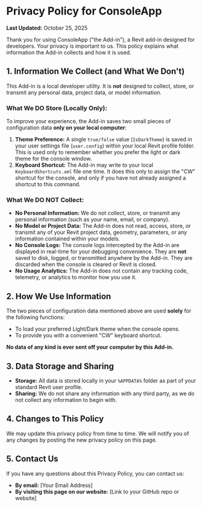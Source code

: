 # Privacy Policy for ConsoleApp

**Last Updated:** October 25, 2025

Thank you for using ConsoleApp ("the Add-in"), a Revit add-in designed for developers. Your privacy is important to us. This policy explains what information the Add-in collects and how it is used.

## 1. Information We Collect (and What We Don't)

This Add-in is a local developer utility. It is **not** designed to collect, store, or transmit any personal data, project data, or model information.

### What We DO Store (Locally Only):

To improve your experience, the Add-in saves two small pieces of configuration data **only on your local computer**:

1.  **Theme Preference:** A single `true/false` value (`IsDarkTheme`) is saved in your user settings file (`user.config`) within your local Revit profile folder. This is used only to remember whether you prefer the light or dark theme for the console window.
2.  **Keyboard Shortcut:** The Add-in may write to your local `KeyboardShortcuts.xml` file one time. It does this only to assign the "CW" shortcut for the console, and only if you have not already assigned a shortcut to this command.

### What We DO NOT Collect:

* **No Personal Information:** We do not collect, store, or transmit any personal information (such as your name, email, or company).
* **No Model or Project Data:** The Add-in does not read, access, store, or transmit any of your Revit project data, geometry, parameters, or any information contained within your models.
* **No Console Logs:** The console logs intercepted by the Add-in are displayed in real-time for your debugging convenience. They are **not** saved to disk, logged, or transmitted anywhere by the Add-in. They are discarded when the console is cleared or Revit is closed.
* **No Usage Analytics:** The Add-in does not contain any tracking code, telemetry, or analytics to monitor how you use it.

## 2. How We Use Information

The two pieces of configuration data mentioned above are used **solely** for the following functions:
* To load your preferred Light/Dark theme when the console opens.
* To provide you with a convenient "CW" keyboard shortcut.

**No data of any kind is ever sent off your computer by this Add-in.**

## 3. Data Storage and Sharing

* **Storage:** All data is stored locally in your `%APPDATA%` folder as part of your standard Revit user profile.
* **Sharing:** We do not share any information with any third party, as we do not collect any information to begin with.

## 4. Changes to This Policy

We may update this privacy policy from time to time. We will notify you of any changes by posting the new privacy policy on this page.

## 5. Contact Us

If you have any questions about this Privacy Policy, you can contact us:

* **By email:** [Your Email Address]
* **By visiting this page on our website:** [Link to your GitHub repo or website]
